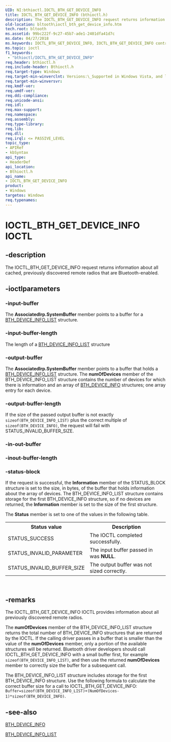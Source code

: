 ```yaml
---
UID: NI:bthioctl.IOCTL_BTH_GET_DEVICE_INFO
title: IOCTL_BTH_GET_DEVICE_INFO (bthioctl.h)
description: The IOCTL_BTH_GET_DEVICE_INFO request returns information about all cached, previously discovered remote radios that are Bluetooth-enabled.
old-location: bltooth\ioctl_bth_get_device_info.htm
tech.root: bltooth
ms.assetid: 99bc222f-9c27-45b7-ade1-2401dfa41d7c
ms.date: 04/27/2018
ms.keywords: IOCTL_BTH_GET_DEVICE_INFO, IOCTL_BTH_GET_DEVICE_INFO control, IOCTL_BTH_GET_DEVICE_INFO control code [Bluetooth Devices], bltooth.ioctl_bth_get_device_info, bth_ioctls_427504e3-7414-4d2c-b835-b612ed73ce01.xml, bthioctl/IOCTL_BTH_GET_DEVICE_INFO
ms.topic: ioctl
f1_keywords:
 - "bthioctl/IOCTL_BTH_GET_DEVICE_INFO"
req.header: bthioctl.h
req.include-header: Bthioctl.h
req.target-type: Windows
req.target-min-winverclnt: Versions:\_Supported in Windows Vista, and later.
req.target-min-winversvr: 
req.kmdf-ver: 
req.umdf-ver: 
req.ddi-compliance: 
req.unicode-ansi: 
req.idl: 
req.max-support: 
req.namespace: 
req.assembly: 
req.type-library: 
req.lib: 
req.dll: 
req.irql: <= PASSIVE_LEVEL
topic_type:
- APIRef
- kbSyntax
api_type:
- HeaderDef
api_location:
- Bthioctl.h
api_name:
- IOCTL_BTH_GET_DEVICE_INFO
product:
- Windows
targetos: Windows
req.typenames: 
---
```


# IOCTL_BTH_GET_DEVICE_INFO IOCTL


## -description



The IOCTL_BTH_GET_DEVICE_INFO request returns information about all cached, previously discovered
     remote radios that are Bluetooth-enabled.




## -ioctlparameters




### -input-buffer

The 
      <b>AssociatedIrp.SystemBuffer</b> member points to a buffer for a 
      <a href="https://docs.microsoft.com/windows-hardware/drivers/ddi/content/bthioctl/ns-bthioctl-_bth_device_info_list">BTH_DEVICE_INFO_LIST</a> structure.


### -input-buffer-length

The length of a 
      <a href="https://docs.microsoft.com/windows-hardware/drivers/ddi/content/bthioctl/ns-bthioctl-_bth_device_info_list">BTH_DEVICE_INFO_LIST</a> structure


### -output-buffer

The 
      <b>AssociatedIrp.SystemBuffer</b> member points to a buffer that holds a 
      <a href="https://docs.microsoft.com/windows-hardware/drivers/ddi/content/bthioctl/ns-bthioctl-_bth_device_info_list">BTH_DEVICE_INFO_LIST</a> structure. The 
      <b>numOfDevices</b> member of the BTH_DEVICE_INFO_LIST structure contains the number of devices for
      which there is information and an array of 
      <a href="https://go.microsoft.com/fwlink/p/?linkid=50713">BTH_DEVICE_INFO</a> structures; one array
      entry for each device.


### -output-buffer-length

If the size of the passed output buffer is not exactly <code>sizeof(BTH_DEVICE_INFO_LIST)</code> plus the correct multiple of <code>sizeof(BTH_DEVICE_INFO)</code>, the request will fail with STATUS_INVALID_BUFFER_SIZE.


### -in-out-buffer








### -inout-buffer-length








### -status-block

If the request is successful, the 
      <b>Information</b> member of the STATUS_BLOCK structure is set to the size, in bytes, of the buffer that
      holds information about the array of devices. The BTH_DEVICE_INFO_LIST structure contains storage for
      the first BTH_DEVICE_INFO structure, so if no devices are returned, the 
      <b>Information</b> member is set to the size of the first structure.

The 
      <b>Status</b> member is set to one of the values in the following table.

<table>
<tr>
<th>Status value</th>
<th>Description</th>
</tr>
<tr>
<td>
STATUS_SUCCESS

</td>
<td>
The IOCTL completed successfully.

</td>
</tr>
<tr>
<td>
STATUS_INVALID_PARAMETER

</td>
<td>
The input buffer passed in was <b>NULL</b>.

</td>
</tr>
<tr>
<td>
STATUS_INVALID_BUFFER_SIZE

</td>
<td>
The output buffer was not sized correctly.

</td>
</tr>
</table>
 


## -remarks



The IOCTL_BTH_GET_DEVICE_INFO IOCTL provides information about all previously discovered remote
    radios.

The 
    <b>numOfDevices</b> member of the BTH_DEVICE_INFO_LIST structure returns the total number of
    BTH_DEVICE_INFO structures that are returned by the IOCTL. If the calling driver passes in a buffer that
    is smaller than the value of the 
    <b>numOfDevices</b> member, only a portion of the available structures will be returned. Bluetooth driver
    developers should call IOCTL_BTH_GET_DEVICE_INFO with a small buffer first, for example 
    <code>sizeof(BTH_DEVICE_INFO_LIST)</code>, and then use the returned 
    <b>numOfDevices</b> member to correctly size the buffer for a subsequent call.

The BTH_DEVICE_INFO_LIST structure includes storage for the first BTH_DEVICE_INFO structure. Use the
    following formula to calculate the correct buffer size for a call to IOCTL_BTH_GET_DEVICE_INFO: 
    <code>
    Buffer=sizeof(BTH_DEVICE_INFO_LIST)+(NumOfDevices-1)*sizeof(BTH_DEVICE_INFO)</code>.




## -see-also




<a href="https://go.microsoft.com/fwlink/p/?linkid=50713">BTH_DEVICE_INFO</a>



<a href="https://docs.microsoft.com/windows-hardware/drivers/ddi/content/bthioctl/ns-bthioctl-_bth_device_info_list">BTH_DEVICE_INFO_LIST</a>
 

 

